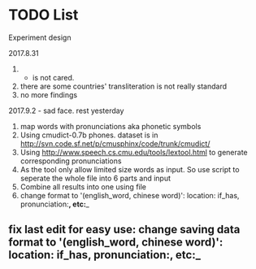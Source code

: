 # TODO List
Experiment design

2017.8.31
1. - is not cared.
2. there are some countries' transliteration is not really standard
3. no more findings


2017.9.2 - sad face. rest yesterday
1. map words with pronunciations aka phonetic symbols
2. Using cmudict-0.7b phones. dataset is in http://svn.code.sf.net/p/cmusphinx/code/trunk/cmudict/
3. Using http://www.speech.cs.cmu.edu/tools/lextool.html to generate corresponding pronunciations
4. As the tool only allow limited size words as input. So use script to seperate the whole file into 6 parts and input
5. Combine all results into one using file
6. change format to '(english_word, chinese word)': location: if_has, pronunciation:__, etc:___ 

## fix last edit for easy use: change saving data format to '(english_word, chinese word)': location: if_has, pronunciation:__, etc:___ 